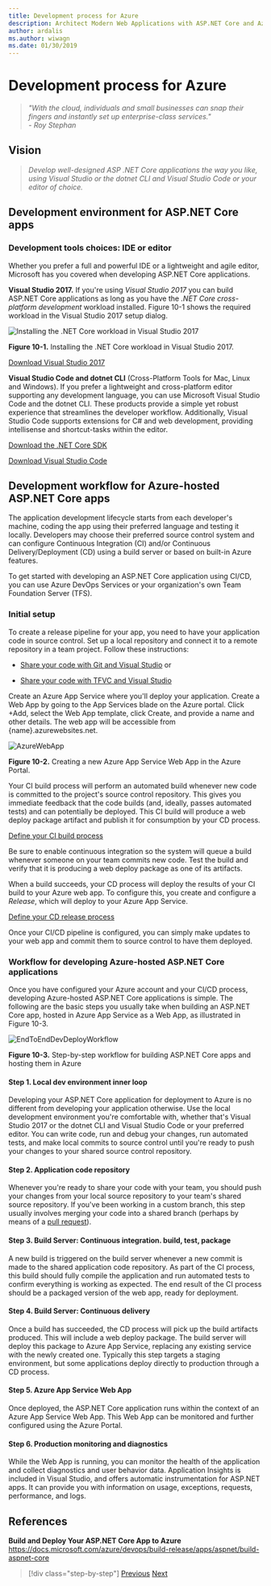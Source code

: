 ```yaml
---
title: Development process for Azure
description: Architect Modern Web Applications with ASP.NET Core and Azure | Development process for Azure
author: ardalis
ms.author: wiwagn
ms.date: 01/30/2019
---
```

# Development process for Azure

> _"With the cloud, individuals and small businesses can snap their fingers and instantly set up enterprise-class services."_  
> _- Roy Stephan_

## Vision

> *Develop well-designed ASP .NET Core applications the way you like, using Visual Studio or the dotnet CLI and Visual Studio Code or your editor of choice.*

## Development environment for ASP.NET Core apps

### Development tools choices: IDE or editor

Whether you prefer a full and powerful IDE or a lightweight and agile editor, Microsoft has you covered when developing ASP.NET Core applications.

**Visual Studio 2017.** If you're using *Visual Studio 2017* you can build ASP.NET Core applications as long as you have the *.NET Core cross-platform development* workload installed. Figure 10-1 shows the required workload in the Visual Studio 2017 setup dialog.

![Installing the .NET Core workload in Visual Studio 2017](./media/image10-1.png)

**Figure 10-1.** Installing the .NET Core workload in Visual Studio 2017.

[Download Visual Studio 2017](https://aka.ms/vsdownload?utm_source=mscom&utm_campaign=msdocs)

**Visual Studio Code and dotnet CLI** (Cross-Platform Tools for Mac, Linux and Windows). If you prefer a lightweight and cross-platform editor supporting any development language, you can use Microsoft Visual Studio Code and the dotnet CLI. These products provide a simple yet robust experience that streamlines the developer workflow. Additionally, Visual Studio Code supports extensions for C\# and web development, providing intellisense and shortcut-tasks within the editor.

[Download the .NET Core SDK](https://dotnet.microsoft.com/download)

[Download Visual Studio Code](https://code.visualstudio.com/download)

## Development workflow for Azure-hosted ASP.NET Core apps

The application development lifecycle starts from each developer's machine, coding the app using their preferred language and testing it locally. Developers may choose their preferred source control system and can configure Continuous Integration (CI) and/or Continuous Delivery/Deployment (CD) using a build server or based on built-in Azure features.

To get started with developing an ASP.NET Core application using CI/CD, you can use Azure DevOps Services or your organization's own Team Foundation Server (TFS).

### Initial setup

To create a release pipeline for your app, you need to have your application code in source control. Set up a local repository and connect it to a remote repository in a team project. Follow these instructions:

- [Share your code with Git and Visual Studio](https://docs.microsoft.com/azure/devops/git/share-your-code-in-git-vs) or

- [Share your code with TFVC and Visual Studio](https://docs.microsoft.com/azure/devops/tfvc/share-your-code-in-tfvc-vs)

Create an Azure App Service where you'll deploy your application. Create a Web App by going to the App Services blade on the Azure portal. Click +Add, select the Web App template, click Create, and provide a name and other details. The web app will be accessible from {name}.azurewebsites.net.

![AzureWebApp](./media/image10-2.png)

**Figure 10-2.** Creating a new Azure App Service Web App in the Azure Portal.

Your CI build process will perform an automated build whenever new code is committed to the project's source control repository. This gives you immediate feedback that the code builds (and, ideally, passes automated tests) and can potentially be deployed. This CI build will produce a web deploy package artifact and publish it for consumption by your CD process.

[Define your CI build process](https://docs.microsoft.com/azure/devops/build-release/apps/aspnet/build-aspnet-core#ci)

Be sure to enable continuous integration so the system will queue a build whenever someone on your team commits new code. Test the build and verify that it is producing a web deploy package as one of its artifacts.

When a build succeeds, your CD process will deploy the results of your CI build to your Azure web app. To configure this, you create and configure a *Release*, which will deploy to your Azure App Service.

[Define your CD release process](https://docs.microsoft.com/azure/devops/build-release/apps/aspnet/build-aspnet-core#cd)

Once your CI/CD pipeline is configured, you can simply make updates to your web app and commit them to source control to have them deployed.

### Workflow for developing Azure-hosted ASP.NET Core applications

Once you have configured your Azure account and your CI/CD process, developing Azure-hosted ASP.NET Core applications is simple. The following are the basic steps you usually take when building an ASP.NET Core app, hosted in Azure App Service as a Web App, as illustrated in Figure 10-3.

![EndToEndDevDeployWorkflow](./media/image10-3.png)

**Figure 10-3.** Step-by-step workflow for building ASP.NET Core apps and hosting them in Azure

#### Step 1. Local dev environment inner loop

Developing your ASP.NET Core application for deployment to Azure is no different from developing your application otherwise. Use the local development environment you're comfortable with, whether that's Visual Studio 2017 or the dotnet CLI and Visual Studio Code or your preferred editor. You can write code, run and debug your changes, run automated tests, and make local commits to source control until you're ready to push your changes to your shared source control repository.

#### Step 2. Application code repository

Whenever you're ready to share your code with your team, you should push your changes from your local source repository to your team's shared source repository. If you've been working in a custom branch, this step usually involves merging your code into a shared branch (perhaps by means of a [pull request](https://docs.microsoft.com/azure/devops/git/pull-requests)).

#### Step 3. Build Server: Continuous integration. build, test, package

A new build is triggered on the build server whenever a new commit is made to the shared application code repository. As part of the CI process, this build should fully compile the application and run automated tests to confirm everything is working as expected. The end result of the CI process should be a packaged version of the web app, ready for deployment.

#### Step 4. Build Server: Continuous delivery

Once a build has succeeded, the CD process will pick up the build artifacts produced. This will include a web deploy package. The build server will deploy this package to Azure App Service, replacing any existing service with the newly created one. Typically this step targets a staging environment, but some applications deploy directly to production through a CD process.

#### Step 5. Azure App Service Web App

Once deployed, the ASP.NET Core application runs within the context of an Azure App Service Web App. This Web App can be monitored and further configured using the Azure Portal.

#### Step 6. Production monitoring and diagnostics

While the Web App is running, you can monitor the health of the application and collect diagnostics and user behavior data. Application Insights is included in Visual Studio, and offers automatic instrumentation for ASP.NET apps. It can provide you with information on usage, exceptions, requests, performance, and logs.

## References

**Build and Deploy Your ASP.NET Core App to Azure**  
<https://docs.microsoft.com/azure/devops/build-release/apps/aspnet/build-aspnet-core>

>[!div class="step-by-step"]
>[Previous](test-asp-net-core-mvc-apps.md)
>[Next](azure-hosting-recommendations-for-asp-net-web-apps.md)
